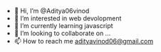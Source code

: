 - 👋 Hi, I’m @Aditya06vinod
- 👀 I’m interested in web devolopment 
- 🌱 I’m currently learning javascript
- 💞️ I’m looking to collaborate on ...
- 📫 How to reach me adityavinod06@gmail.com

<!---
Aditya06vinod/Aditya06vinod is a ✨ special ✨ repository because its `README.md` (this file) appears on your GitHub profile.
You can click the Preview link to take a look at your changes.
--->
